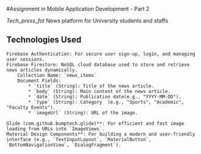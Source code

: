 #Assignment in Mobile Application Development - Part 2 

*Tech_press_fot*
News platform for University students and staffs

## Technologies Used
    Firebase Authentication: For secure user sign-up, login, and managing user sessions.
    Firebase Firestore: NoSQL cloud database used to store and retrieve news articles dynamically.
        Collection Name: `news_items`
        Document Fields:
            * `title` (String): Title of the news article.
            * `body` (String): Main content of the news article.
            * `date` (String): Publication date(e.g., "YYYY-MM-DD").
            * `type` (String): Category  (e.g., "Sports", "Academic", "Faculty Events").
            * `imageUrl` (String): URL of the image.

    Glide (com.github.bumptech.glide)**: For efficient and fast image loading from URLs into `ImageViews`.
    Material Design Components**: For building a modern and user-friendly interface (e.g., `TextInputLayout`, `MaterialButton`, `BottomNavigationView`, `DialogFragment`).
